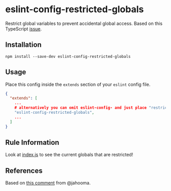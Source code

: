 # eslint-config-restricted-globals
Restrict global variables to prevent accidental global access. Based on this TypeScript [issue](https://github.com/microsoft/TypeScript/issues/14306).

## Installation
```
npm install --save-dev eslint-config-restricted-globals
```

## Usage
Place this config inside the `extends` section of your `eslint` config file.
```json
{
  "extends": [
    ...
    # alternatively you can omit eslint-config- and just place "restricted-globals"
    "eslint-config-restricted-globals",
    ...
  ]
}
```

## Rule Information
Look at [index.js](./blob/master/index.js) to see the current globals that are restricted!

## References
Based on [this comment](https://github.com/microsoft/TypeScript/issues/14306#issuecomment-552890299) from @jahooma.
